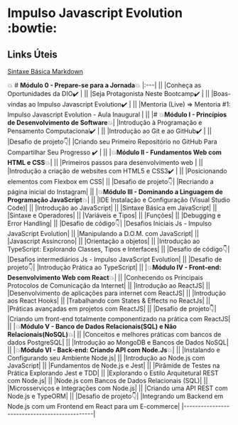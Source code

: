 #  Impulso Javascript Evolution :bowtie:

## Links Úteis
[Sintaxe Básica Markdown](https://www.markdownguide.org/)


:boom: # **Módulo 0 - Prepare-se para a Jornada**:boom:
|:---|
||
|Conheça as Oportunidades da DIO:heavy_check_mark: |
||
|Seja Protagonista Neste Bootcamp:heavy_check_mark: |
||
|Boas-vindas ao Impulso Javascript Evolution:heavy_check_mark: |
||
|Mentoria (Live) => Mentoria #1: Impulso Javascript Evolution - Aula Inaugural |
||
|# :boom:**Módulo I - Princípios de Desenvolvimento de Software**:boom:|
|Introdução à Programação e Pensamento Computacional:heavy_check_mark: |
||
|Introdução ao Git e ao GitHub:heavy_check_mark: |
||
|Desafio de projeto:point_down:|
|Criando seu Primeiro Repositório no GitHub Para Compartilhar Seu Progresso :heavy_check_mark: |
||
|:boom:**Módulo II - Fundamentos Web com HTML e CSS**:boom:|
||
|Primeiros passos para desenvolvimento web |
||
|Introdução a criação de websites com HTML5 e CSS3:heavy_check_mark: |
||
|Posicionando elementos com Flexbox em CSS|
||
|Desafio de projeto:point_down:|
|Recriando a página inicial do Instagram|
||
|:boom:**Módulo III - Dominando a Linguagem de Programação JavaScript**:boom:|
||
|IDE Instalação e Configuração (Visual Studio Code)|
||
|Introdução ao JavaScript|
||
|Sintaxe Básica em JavaScript|
||
|Sintaxe e Operadores|
||
|Variáveis e Tipos|
||
|Funções|
||
|Debugging e Error Handling|
||
|Desafio de código:point_down:|
|Desafios Iniciais Js - Impulso JavaScript Evolution|
||
|Manipulando a D.O.M. com JavaScript|
||
|Javascript Assíncrono|
||
|Orientação a objetos|
||
|Introdução ao TypeScript: Explorando Classes, Tipos e Interfaces|
||
|Desafio de código:point_down:|
|Desafios intermediários Js - Impulso JavaScript Evolution|
||
|Desafio de projeto:point_down:|
|Introdução Prática ao TypeScript|
||
|:boom:**Módulo IV - Front-end: Desenvolvimento Web com React**:boom:|
||
|Conhecendo os Principais Protocolos de Comunicação da Internet|
||
|Introdução ao ReactJS|
||
|Desenvolvimento de aplicações para internet com ReactJS|
||
|Introdução aos React Hooks|
||
|Trabalhando com States & Effects no ReactJs|
||
|Práticas avançadas em projetos com ReactJS|
||
|Desafio de projeto:point_down:|
|Criando um front-end totalmente componentizado na prática com ReactJS|
||
|:boom:**Módulo V - Banco de Dados Relacionais(SQL) e Não Relacionais(NoSQL)**:boom:|
||
|Conceitos e melhores práticas com bancos de dados PostgreSQL|
||
|Introdução ao MongoDB e Bancos de Dados NoSQL|
||
|:boom:**Módulo VI - Back-end: Criando API com Node.Js**:boom:|
||
|Instalando e Configurando seu Ambiente Node.js|
||
|Introdução ao Node.js com JavaScript|
||
|Fundamentos de Node.js e Jest|
||
|Pirâmide de Testes na Prática Explorando Jest e TDD|
||
|Explorando o Estilo Arquitetural REST com Node.js|
||
|Node.js com Bancos de Dados Relacionais (SQL)|
||
|Microsserviços e Integrações com Node.js|
||
|Criando uma API REST com Node.js e TypeORM|
||
|Desafio de projeto:point_down:|
|Integrando um Backend em Node.js com um Frontend em React para um E-commerce|
|----------------------------------------------|
